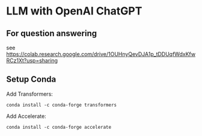 # LLM with OpenAI ChatGPT

## For question answering


see https://colab.research.google.com/drive/1OUHnyQevDJA1p_tDDUqfWdxKfwRCz1Xt?usp=sharing

## Setup Conda

Add Transformers:

    conda install -c conda-forge transformers

Add Accelerate:

    conda install -c conda-forge accelerate




